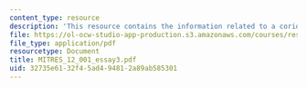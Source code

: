 ```yaml
---
content_type: resource
description: 'This resource contains the information related to a coriolis tutorial. '
file: https://ol-ocw-studio-app-production.s3.amazonaws.com/courses/res-12-001-topics-in-fluid-dynamics-spring-2010/32735e6132f45ad494812a89ab585301_MITRES_12_001_essay3.pdf
file_type: application/pdf
resourcetype: Document
title: MITRES_12_001_essay3.pdf
uid: 32735e61-32f4-5ad4-9481-2a89ab585301
---
```

